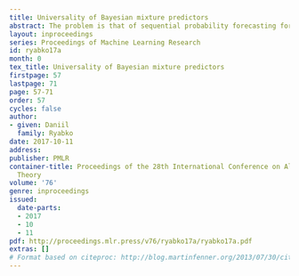 ```yaml
---
title: Universality of Bayesian mixture predictors
abstract: The problem is that of sequential probability forecasting for discrete-valued time series. The data is generated by an unknown  probability distribution over the space of all one-way infinite sequences. It is known that this measure belongs to a given set $\mathcal{C}$, but the latter is completely arbitrary (uncountably infinite, without any structure given).  The performance is measured by  asymptotic average log loss.  In this work it is shown that the minimax asymptotic performance  is always attainable, and it is attained by a Bayesian mixture over countably many measures from the set $\mathcal{C}$. This was previously only known for the case when the best achievable asymptotic error is~0. The new result can  be interpreted  as a complete-class theorem for prediction. It also contrasts previous results that show that in the non-realizable case all Bayesian mixtures may be suboptimal. This leads to a very general conclusion concerning model selection for a problem of sequential inference: it is better to take a model large enough to make sure it includes the process that generates the data, even if it entails positive asymptotic average loss, for otherwise any combination of predictors in the model class may be useless.
layout: inproceedings
series: Proceedings of Machine Learning Research
id: ryabko17a
month: 0
tex_title: Universality of Bayesian mixture predictors
firstpage: 57
lastpage: 71
page: 57-71
order: 57
cycles: false
author:
- given: Daniil
  family: Ryabko
date: 2017-10-11
address: 
publisher: PMLR
container-title: Proceedings of the 28th International Conference on Algorithmic Learning
  Theory
volume: '76'
genre: inproceedings
issued:
  date-parts:
  - 2017
  - 10
  - 11
pdf: http://proceedings.mlr.press/v76/ryabko17a/ryabko17a.pdf
extras: []
# Format based on citeproc: http://blog.martinfenner.org/2013/07/30/citeproc-yaml-for-bibliographies/
---
```

